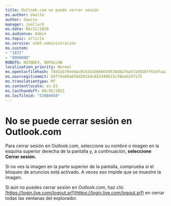 ```yaml
---
title: Outlook.com no puede cerrar sesión
ms.author: daeite
author: daeite
manager: joallard
ms.date: 04/21/2020
ms.audience: Admin
ms.topic: article
ms.service: o365-administration
ms.custom:
- "1872"
- "8000008"
ROBOTS: NOINDEX, NOFOLLOW
localization_priority: Normal
ms.openlocfilehash: 78d3a570eedac8cb341d66b63d53048a7ba57a502bff63dfaa2148e087390289
ms.sourcegitcommit: b5f7da89a650d2915dc652449623c78be6247175
ms.translationtype: MT
ms.contentlocale: es-ES
ms.lasthandoff: 08/05/2021
ms.locfileid: "53984658"
---
```

# <a name="unable-to-sign-out-of-outlookcom"></a>No se puede cerrar sesión en Outlook.com

Para cerrar sesión en Outlook.com, seleccione su nombre o imagen en la esquina superior derecha de la pantalla y, a continuación, **seleccione Cerrar sesión.**

Si no ves la imagen en la parte superior de la pantalla, comprueba si el bloqueo de anuncios está activado. A veces eso impide que se muestre la imagen.

Si aún no puedes cerrar sesión en Outlook.com, haz clic [https://login.live.com/logout.srf](https://login.live.com/logout.srf) en cerrar todas las ventanas del explorador.